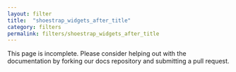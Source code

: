 ```yaml
---
layout: filter
title:  "shoestrap_widgets_after_title"
category: filters
permalink: filters/shoestrap_widgets_after_title
---
```


This page is incomplete. Please consider helping out with the documentation by forking our docs repository and submitting a pull request.